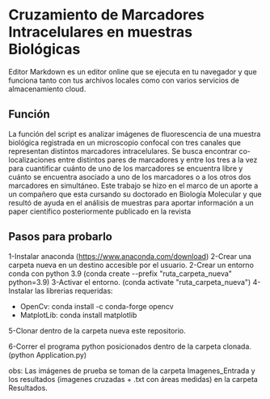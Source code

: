 # Cruzamiento de Marcadores Intracelulares en muestras Biológicas

Editor Markdown es un editor online que se ejecuta en tu navegador y que funciona tanto con tus archivos locales como con varios servicios de almacenamiento cloud.

## Función

La función del script es analizar imágenes de fluorescencia de una muestra biológica registrada en un microscopio confocal con tres canales que representan distintos marcadores intracelulares. Se busca encontrar co-localizaciones entre distintos pares de marcadores y entre los tres a la vez para cuantificar cuánto de uno de los marcadores se encuentra libre y cuánto se encuentra asociado a uno de los marcadores o a los otros dos marcadores en simultáneo.
Este trabajo se hizo en el marco de un aporte a un compañero que esta cursando su doctorado en Biología Molecular y que resultó de ayuda en el análisis de muestras para aportar información a un paper científico posteriormente publicado en la revista 

## Pasos para probarlo

1-Instalar anaconda (https://www.anaconda.com/download)
2-Crear una carpeta nueva en un destino accesible por el usuario.
2-Crear un entorno conda con python 3.9  (conda create --prefix "ruta_carpeta_nueva" python=3.9)
3-Activar el entorno. (conda activate "ruta_carpeta_nueva")
4-Instalar las librerias requeridas:
*   OpenCv: conda install -c conda-forge opencv
*   MatplotLib: conda install matplotlib

5-Clonar dentro de la carpeta nueva este repositorio.

6-Correr el programa python posicionados dentro de la carpeta clonada.(python Application.py)

obs: Las imágenes de prueba se toman de la carpeta Imagenes_Entrada y los resultados (imagenes cruzadas + .txt con áreas medidas) en la carpeta Resultados.

